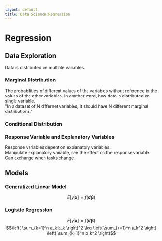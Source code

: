 ```yaml
---
layout: default
title: Data Science:Regression
---
```

# Regression
## Data Exploration
Data is distributed on multiple variables.
### Marginal Distribution
The probabilities of different values of the variables without reference to the values of the other variables. In another word, how data is distributed on single variable.\
"In a dataset of N differnet variables, it should have N different marginal distributions."
### Conditional Distribution
### Response Variable and Explanatory Variables
Response variables depent on explanatory variables.\
Manipulate explanatory variable, see the effect on the response variable.\
Can exchange when tasks change.
## Models
### Generalized Linear Model
$$E[y|\boldsymbol{x}]=f(\boldsymbol{x}'\boldsymbol{\beta})$$
### Logistic Regression
$$E[y|\mathbf{x}]=f(\boldsymbol{x}'\boldsymbol{\beta})$$
$$\left( \sum_{k=1}^n a_k b_k \right)^2 \leq \left( \sum_{k=1}^n a_k^2 \right) \left( \sum_{k=1}^n b_k^2 \right)$$

